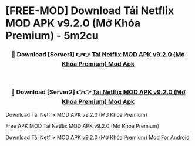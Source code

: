 # [FREE-MOD] Download Tải Netflix MOD APK v9.2.0 (Mở Khóa Premium) - 5m2cu


<div align="center">
<h3>🔴 Download [Server1] 👉👉 <a href="https://apk-comot.site?title=Tải_Netflix_MOD_APK_v9.2.0_(Mở_Khóa_Premium)">Tải Netflix MOD APK v9.2.0 (Mở Khóa Premium) Mod Apk</a></h3><br>

<h3>🔴 Download [Server2] 👉👉 <a href="https://apk-comot.site?title=Tải_Netflix_MOD_APK_v9.2.0_(Mở_Khóa_Premium)">Tải Netflix MOD APK v9.2.0 (Mở Khóa Premium) Mod Apk</a></h3>
</div>



Download Tải Netflix MOD APK v9.2.0 (Mở Khóa Premium) 

Free APK MOD Tải Netflix MOD APK v9.2.0 (Mở Khóa Premium) 

Download Tải Netflix MOD APK v9.2.0 (Mở Khóa Premium) Mod For Android
